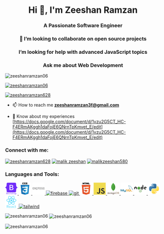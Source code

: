 
<h1 align="center">Hi 👋, I'm Zeeshan Ramzan</h1>

<h3 align="center">A Passionate Software Engineer</h3>
<h3 align="center">👯 I’m looking to collaborate on open source projects</h3>
<h3 align="center">I’m looking for help with advanced JavaScript topics</h3>
<h3 align="center">Ask me about Web Development</h3>

<p align="left"> <img src="https://komarev.com/ghpvc/?username=zeeshanramzan06&label=Profile%20views&color=0e75b6&style=flat" alt="zeeshanramzan06" /> </p>

<p align="left"> <a href="https://github.com/ryo-ma/github-profile-trophy"><img src="https://github-profile-trophy.vercel.app/?username=zeeshanramzan06" alt="zeeshanramzan06" /></a> </p>

<p align="left"> <a href="https://twitter.com/zeeshanramzan628" target="blank"><img src="https://img.shields.io/twitter/follow/zeeshanramzan628?logo=twitter&style=for-the-badge" alt="zeeshanramzan628" /></a> </p>

- 📫 How to reach me **zeeshanramzan3f@gmail.com**

- 📄 Know about my experiences [https://docs.google.com/document/d/1vzu2G5CT_HC-F4ERmAKggh1daFojE6QNrnTpKmvet_E/edit](https://docs.google.com/document/d/1vzu2G5CT_HC-F4ERmAKggh1daFojE6QNrnTpKmvet_E/edit)

<h3 align="left">Connect with me:</h3>
<p align="left">
<a href="https://twitter.com/zeeshanramzan628" target="blank"><img align="center" src="https://raw.githubusercontent.com/rahuldkjain/github-profile-readme-generator/master/src/images/icons/Social/twitter.svg" alt="zeeshanramzan628" height="30" width="40" /></a>
<a href="https://fb.com/malik zeeshan" target="blank"><img align="center" src="https://raw.githubusercontent.com/rahuldkjain/github-profile-readme-generator/master/src/images/icons/Social/facebook.svg" alt="malik zeeshan" height="30" width="40" /></a>
<a href="https://instagram.com/malikzeeshan580" target="blank"><img align="center" src="https://raw.githubusercontent.com/rahuldkjain/github-profile-readme-generator/master/src/images/icons/Social/instagram.svg" alt="malikzeeshan580" height="30" width="40" /></a>
</p>

<h3 align="left">Languages and Tools:</h3>
<p align="left"> <a href="https://getbootstrap.com" target="_blank" rel="noreferrer"> <img src="https://raw.githubusercontent.com/devicons/devicon/master/icons/bootstrap/bootstrap-plain-wordmark.svg" alt="bootstrap" width="40" height="40"/> </a> <a href="https://www.w3schools.com/css/" target="_blank" rel="noreferrer"> <img src="https://raw.githubusercontent.com/devicons/devicon/master/icons/css3/css3-original-wordmark.svg" alt="css3" width="40" height="40"/> </a> <a href="https://expressjs.com" target="_blank" rel="noreferrer"> <img src="https://raw.githubusercontent.com/devicons/devicon/master/icons/express/express-original-wordmark.svg" alt="express" width="40" height="40"/> </a> <a href="https://firebase.google.com/" target="_blank" rel="noreferrer"> <img src="https://www.vectorlogo.zone/logos/firebase/firebase-icon.svg" alt="firebase" width="40" height="40"/> </a> <a href="https://git-scm.com/" target="_blank" rel="noreferrer"> <img src="https://www.vectorlogo.zone/logos/git-scm/git-scm-icon.svg" alt="git" width="40" height="40"/> </a> <a href="https://www.w3.org/html/" target="_blank" rel="noreferrer"> <img src="https://raw.githubusercontent.com/devicons/devicon/master/icons/html5/html5-original-wordmark.svg" alt="html5" width="40" height="40"/> </a> <a href="https://developer.mozilla.org/en-US/docs/Web/JavaScript" target="_blank" rel="noreferrer"> <img src="https://raw.githubusercontent.com/devicons/devicon/master/icons/javascript/javascript-original.svg" alt="javascript" width="40" height="40"/> </a> <a href="https://www.mongodb.com/" target="_blank" rel="noreferrer"> <img src="https://raw.githubusercontent.com/devicons/devicon/master/icons/mongodb/mongodb-original-wordmark.svg" alt="mongodb" width="40" height="40"/> </a> <a href="https://www.mysql.com/" target="_blank" rel="noreferrer"> <img src="https://raw.githubusercontent.com/devicons/devicon/master/icons/mysql/mysql-original-wordmark.svg" alt="mysql" width="40" height="40"/> </a> <a href="https://nodejs.org" target="_blank" rel="noreferrer"> <img src="https://raw.githubusercontent.com/devicons/devicon/master/icons/nodejs/nodejs-original-wordmark.svg" alt="nodejs" width="40" height="40"/> </a> <a href="https://www.python.org" target="_blank" rel="noreferrer"> <img src="https://raw.githubusercontent.com/devicons/devicon/master/icons/python/python-original.svg" alt="python" width="40" height="40"/> </a> <a href="https://reactjs.org/" target="_blank" rel="noreferrer"> <img src="https://raw.githubusercontent.com/devicons/devicon/master/icons/react/react-original-wordmark.svg" alt="react" width="40" height="40"/> </a> <a href="https://tailwindcss.com/" target="_blank" rel="noreferrer"> <img src="https://www.vectorlogo.zone/logos/tailwindcss/tailwindcss-icon.svg" alt="tailwind" width="40" height="40"/> </a> </p>

<p><img align="left" src="https://github-readme-stats.vercel.app/api/top-langs?username=zeeshanramzan06&show_icons=true&locale=en&layout=compact" alt="zeeshanramzan06" /></p>

<p>&nbsp;<img align="center" src="https://github-readme-stats.vercel.app/api?username=zeeshanramzan06&show_icons=true&locale=en" alt="zeeshanramzan06" /></p>

<p><img align="center" src="https://github-readme-streak-stats.herokuapp.com/?user=zeeshanramzan06&" alt="zeeshanramzan06" /></p>
